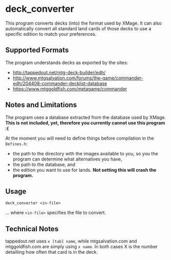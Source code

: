 # deck_converter

This program converts decks (into) the format used by XMage. 
It can also automatically convert all standard land cards
of those decks to use a specific edition to match your 
preferences.

## Supported Formats

The program understands decks as exported by the sites:

* http://tappedout.net/mtg-deck-builder/edh/
* http://www.mtgsalvation.com/forums/the-game/commander-edh/204408-commander-decklist-database
* https://www.mtggoldfish.com/metagame/commander

## Notes and Limitations

The program uses a database extracted from the database used 
by XMage. **This is not included, yet, therefore you currently 
cannot use this program :(**

At the moment you will need to define things before compilation
in the `Defines.h`:

* the path to the directory with the images available to you, 
  so you the program can determine what alternatives you have,
* the path to the database, and
* the edition you want to use for lands. **Not setting this
  will crash the program.**

## Usage

`deck_converter <in-file>`

... where `<in-file>` specifies the file to convert.

## Technical Notes

tappedout.net uses `x [tab] name`, while mtgsalvation.com and 
mtggoldfish.com are simply using `x name`. In both cases X is the number
detailling how often that card is in the deck.
